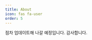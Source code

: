 ```yaml
---
title: About
icon: fas fa-user
order: 5
---
```


<div class="alert alert-info" role="alert">
  <i class="fas fa-info-circle me-2"></i>
  점차 업데이트해 나갈 예정입니다. 감사합니다.
</div>
